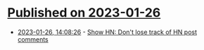 # [Published on 2023-01-26](index.md)

* [2023-01-26, 14:08:26](https://news.ycombinator.com/item?id=34531727) - [Show HN: Don't lose track of HN post comments](https://news.ycombinator.com/item?id=34531727)
